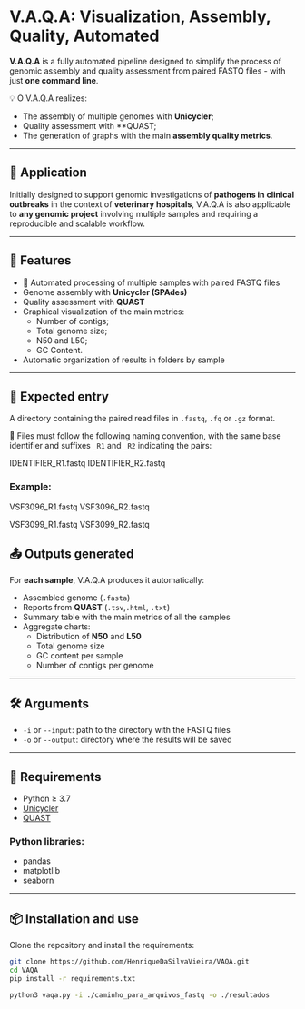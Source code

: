 # V.A.Q.A: Visualization, Assembly, Quality, Automated

**V.A.Q.A** is a fully automated pipeline designed to simplify the process of genomic assembly and quality assessment from paired FASTQ files - with just **one command line**.

💡 O V.A.Q.A realizes:
- The assembly of multiple genomes with **Unicycler**;
- Quality assessment with **QUAST;
- The generation of graphs with the main **assembly quality metrics**.

---

## 🧬 Application

Initially designed to support genomic investigations of **pathogens in clinical outbreaks** in the context of **veterinary hospitals**, V.A.Q.A is also applicable to **any genomic project** involving multiple samples and requiring a reproducible and scalable workflow.

---

## 🚀 Features

- 🔁 Automated processing of multiple samples with paired FASTQ files  
- Genome assembly with **Unicycler (SPAdes)**  
- Quality assessment with **QUAST**  
- Graphical visualization of the main metrics:
  - Number of contigs;
  - Total genome size;
  - N50 and L50;
  - GC Content.
- Automatic organization of results in folders by sample  

---

## 📂 Expected entry

A directory containing the paired read files in `.fastq`, `.fq` or `.gz` format.

📌 Files must follow the following naming convention, with the same base identifier and suffixes `_R1` and `_R2` indicating the pairs:

IDENTIFIER_R1.fastq IDENTIFIER_R2.fastq

### Example:

VSF3096_R1.fastq VSF3096_R2.fastq

VSF3099_R1.fastq VSF3099_R2.fastq

## 📤 Outputs generated

For **each sample**, V.A.Q.A produces it automatically:

- Assembled genome (`.fasta`)  
- Reports from **QUAST** (`.tsv`,`.html`, `.txt`)  
- Summary table with the main metrics of all the samples  
- Aggregate charts:
  - Distribution of **N50** and **L50**
  - Total genome size
  - GC content per sample
  - Number of contigs per genome
    
---

## 🛠️ Arguments

- `-i` or `--input`: path to the directory with the FASTQ files
- `-o` or `--output`: directory where the results will be saved

---

## 🧪 Requirements

- Python ≥ 3.7  
- [Unicycler](https://github.com/rrwick/Unicycler)  
- [QUAST](https://github.com/ablab/quast)  

### Python libraries:
- pandas  
- matplotlib  
- seaborn  

---

## 📦 Installation and use

Clone the repository and install the requirements:

```bash
git clone https://github.com/HenriqueDaSilvaVieira/VAQA.git
cd VAQA
pip install -r requirements.txt

python3 vaqa.py -i ./caminho_para_arquivos_fastq -o ./resultados



